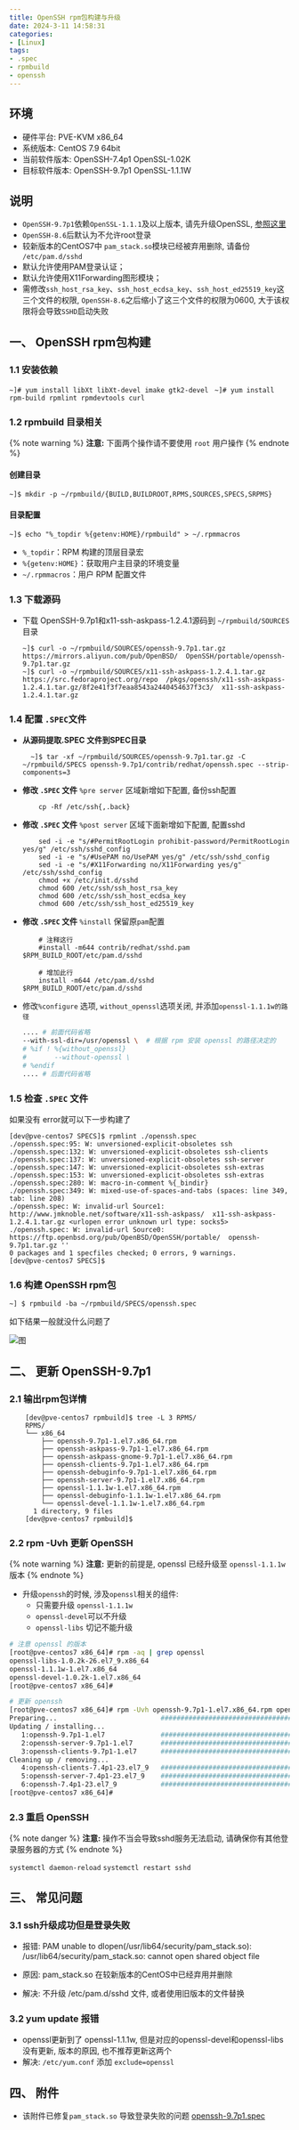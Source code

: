 ```yaml
---
title: OpenSSH rpm包构建与升级
date: 2024-3-11 14:58:31
categories: 
- [Linux]
tags: 
- .spec
- rpmbuild
- openssh
---
```



## 环境

  - 硬件平台: PVE-KVM x86_64
  - 系统版本: CentOS 7.9 64bit
  - 当前软件版本: OpenSSH-7.4p1  OpenSSL-1.02K
  - 目标软件版本: OpenSSH-9.7p1  OpenSSL-1.1.1W


## 说明

  - ```OpenSSH-9.7p1```依赖```OpenSSL-1.1.1```及以上版本, 请先升级OpenSSL, [参照这里](https://hilyso.github.io/2024/03/07/081.openssl_rpm_build/)
  - ```OpenSSH-8.6```后默认为不允许root登录
  - 较新版本的CentOS7中 ```pam_stack.so```模块已经被弃用删除, 请备份 ```/etc/pam.d/sshd``` 
  - 默认允许使用PAM登录认证；
  - 默认允许使用X11Forwarding图形模块；
  - 需修改```ssh_host_rsa_key```、```ssh_host_ecdsa_key```、```ssh_host_ed25519_key```这三个文件的权限, ```OpenSSH-8.6```之后缩小了这三个文件的权限为0600, 大于该权限将会导致```SSHD```启动失败

## 一、 OpenSSH rpm包构建

### 1.1 安装依赖

  ``` ~]# yum install libXt libXt-devel imake gtk2-devel ```
  ``` ~]# yum install rpm-build rpmlint rpmdevtools curl```

### 1.2 rpmbuild 目录相关

{% note warning %}
**注意:**
下面两个操作请不要使用 ```root``` 用户操作
{% endnote %}

#### 创建目录
  ```~]$ mkdir -p ~/rpmbuild/{BUILD,BUILDROOT,RPMS,SOURCES,SPECS,SRPMS} ```

#### 目录配置
  ``` ~]$ echo "%_topdir %{getenv:HOME}/rpmbuild" > ~/.rpmmacros ```
  - ``` %_topdir ```：RPM 构建的顶层目录宏
  - ``` %{getenv:HOME} ```：获取用户主目录的环境变量
  - ``` ~/.rpmmacros ```：用户 RPM 配置文件


### 1.3 下载源码

  - 下载 OpenSSH-9.7p1和x11-ssh-askpass-1.2.4.1源码到 ``` ~/rpmbuild/SOURCES ```目录

    ``` shell
    ~]$ curl -o ~/rpmbuild/SOURCES/openssh-9.7p1.tar.gz https://mirrors.aliyun.com/pub/OpenBSD/  OpenSSH/portable/openssh-9.7p1.tar.gz
    ~]$ curl -o ~/rpmbuild/SOURCES/x11-ssh-askpass-1.2.4.1.tar.gz https://src.fedoraproject.org/repo  /pkgs/openssh/x11-ssh-askpass-1.2.4.1.tar.gz/8f2e41f3f7eaa8543a2440454637f3c3/  x11-ssh-askpass-1.2.4.1.tar.gz
    ```

### 1.4 配置 ```.SPEC```文件

  - **从源码提取.SPEC 文件到SPEC目录**
    ``` shell
      ~]$ tar -xf ~/rpmbuild/SOURCES/openssh-9.7p1.tar.gz -C ~/rpmbuild/SPECS openssh-9.7p1/contrib/redhat/openssh.spec --strip-components=3 
    ```

  - **修改 ```.SPEC``` 文件** ```%pre server``` 区域新增如下配置, 备份ssh配置
    ``` shell
        cp -Rf /etc/ssh{,.back}
    ```

  - **修改 ```.SPEC``` 文件** ```%post server``` 区域下面新增如下配置, 配置sshd
    ``` shell
        sed -i -e "s/#PermitRootLogin prohibit-password/PermitRootLogin yes/g" /etc/ssh/sshd_config
        sed -i -e "s/#UsePAM no/UsePAM yes/g" /etc/ssh/sshd_config
        sed -i -e "s/#X11Forwarding no/X11Forwarding yes/g" /etc/ssh/sshd_config
        chmod +x /etc/init.d/sshd
        chmod 600 /etc/ssh/ssh_host_rsa_key
        chmod 600 /etc/ssh/ssh_host_ecdsa_key
        chmod 600 /etc/ssh/ssh_host_ed25519_key
    ```


  - **修改 ```.SPEC``` 文件** ```%install``` 保留原```pam```配置
    ``` shell
        # 注释这行
        #install -m644 contrib/redhat/sshd.pam  $RPM_BUILD_ROOT/etc/pam.d/sshd
        
        # 增加此行
        install -m644 /etc/pam.d/sshd     $RPM_BUILD_ROOT/etc/pam.d/sshd
    ```

  - 修改```%configure``` 选项,  ```without_openssl```选项关闭, 并添加```openssl-1.1.1w的路径```
  
      ``` bash
      .... # 前面代码省略
      --with-ssl-dir=/usr/openssl \  # 根据 rpm 安装 openssl 的路径决定的
      # %if ! %{without_openssl}
      #       --without-openssl \
      # %endif 
      .... # 后面代码省略
      ```


### 1.5 检查 ```.SPEC``` 文件

  如果没有 error就可以下一步构建了

  ``` shell
  [dev@pve-centos7 SPECS]$ rpmlint ./openssh.spec 
  ./openssh.spec:95: W: unversioned-explicit-obsoletes ssh
  ./openssh.spec:132: W: unversioned-explicit-obsoletes ssh-clients
  ./openssh.spec:137: W: unversioned-explicit-obsoletes ssh-server
  ./openssh.spec:147: W: unversioned-explicit-obsoletes ssh-extras
  ./openssh.spec:153: W: unversioned-explicit-obsoletes ssh-extras
  ./openssh.spec:280: W: macro-in-comment %{_bindir}
  ./openssh.spec:349: W: mixed-use-of-spaces-and-tabs (spaces: line 349, tab: line 208)
  ./openssh.spec: W: invalid-url Source1: http://www.jmknoble.net/software/x11-ssh-askpass/  x11-ssh-askpass-1.2.4.1.tar.gz <urlopen error unknown url type: socks5>
  ./openssh.spec: W: invalid-url Source0: https://ftp.openbsd.org/pub/OpenBSD/OpenSSH/portable/  openssh-9.7p1.tar.gz ''
  0 packages and 1 specfiles checked; 0 errors, 9 warnings.
  [dev@pve-centos7 SPECS]$ 
  ```


### 1.6 构建 OpenSSH rpm包

  ``` ~] $ rpmbuild -ba ~/rpmbuild/SPECS/openssh.spec ```

   如下结果一般就没什么问题了

 ![图](/images/082.openssh_rpm_build.md.01.png)



## 二、 更新 OpenSSH-9.7p1

### 2.1 输出rpm包详情

  ``` shell
      [dev@pve-centos7 rpmbuild]$ tree -L 3 RPMS/
      RPMS/
      └── x86_64
          ├── openssh-9.7p1-1.el7.x86_64.rpm
          ├── openssh-askpass-9.7p1-1.el7.x86_64.rpm
          ├── openssh-askpass-gnome-9.7p1-1.el7.x86_64.rpm
          ├── openssh-clients-9.7p1-1.el7.x86_64.rpm
          ├── openssh-debuginfo-9.7p1-1.el7.x86_64.rpm
          ├── openssh-server-9.7p1-1.el7.x86_64.rpm
          ├── openssl-1.1.1w-1.el7.x86_64.rpm
          ├── openssl-debuginfo-1.1.1w-1.el7.x86_64.rpm
          └── openssl-devel-1.1.1w-1.el7.x86_64.rpm
        1 directory, 9 files
      [dev@pve-centos7 rpmbuild]$ 
  ```

### 2.2 rpm -Uvh 更新 OpenSSH

{% note warning %}
**注意:**
更新的前提是, openssl 已经升级至 ```openssl-1.1.1w``` 版本
{% endnote %}


- 升级```openssh```的时候, 涉及```openssl```相关的组件:
  - 只需要升级 ```openssl-1.1.1w``` 
  - ```openssl-devel```可以不升级
  - ```openssl-libs``` 切记不能升级

``` bash
# 注意 openssl 的版本
[root@pve-centos7 x86_64]# rpm -aq | grep openssl
openssl-libs-1.0.2k-26.el7_9.x86_64
openssl-1.1.1w-1.el7.x86_64
openssl-devel-1.0.2k-1.el7.x86_64
[root@pve-centos7 x86_64]# 

# 更新 openssh
[root@pve-centos7 x86_64]# rpm -Uvh openssh-9.7p1-1.el7.x86_64.rpm openssh-server-9.7p1-1.el7.x86_64.rpm openssh-clients-9.7p1-1.el7.x86_64.rpm 
Preparing...                          ################################# [100%]
Updating / installing...
   1:openssh-9.7p1-1.el7              ################################# [ 17%]
   2:openssh-server-9.7p1-1.el7       ################################# [ 33%]
   3:openssh-clients-9.7p1-1.el7      ################################# [ 50%]
Cleaning up / removing...
   4:openssh-clients-7.4p1-23.el7_9   ################################# [ 67%]
   5:openssh-server-7.4p1-23.el7_9    ################################# [ 83%]
   6:openssh-7.4p1-23.el7_9           ################################# [100%]
[root@pve-centos7 x86_64]# 
```

### 2.3 重启 OpenSSH

  {% note danger  %}
  **注意:**
  操作不当会导致sshd服务无法启动, 请确保你有其他登录服务器的方式
  {% endnote %}


  ``` systemctl daemon-reload ```
  ``` systemctl restart sshd ```


## 三、 常见问题


### 3.1 ssh升级成功但是登录失败

  - 报错: PAM unable to dlopen(/usr/lib64/security/pam_stack.so): /usr/lib64/security/pam_stack.so: cannot open shared object file
  
  - 原因: pam_stack.so 在较新版本的CentOS中已经弃用并删除

  - 解决: 不升级 /etc/pam.d/sshd 文件, 或者使用旧版本的文件替换


### 3.2 yum update 报错

  - openssl更新到了 openssl-1.1.1w, 但是对应的openssl-devel和openssl-libs没有更新, 版本的原因, 也不推荐更新这两个 
  - 解决: ```/etc/yum.conf``` 添加 ``` exclude=openssl ```

## 四、 附件

  - 该附件已修复```pam_stack.so``` 导致登录失败的问题
  [openssh-9.7p1.spec](/download/openssh-9.7p1.spec)
